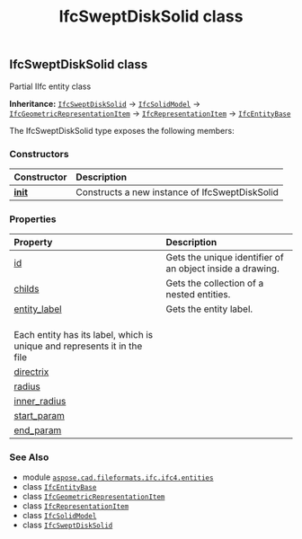 ﻿---
title: IfcSweptDiskSolid class
second_title: Aspose.CAD for Python via .NET API References
description: 
type: docs
weight: 6860
url: /python-net/aspose.cad.fileformats.ifc.ifc4.entities/ifcsweptdisksolid/
is_root: false
---

## IfcSweptDiskSolid class

Partial IIfc entity class



**Inheritance:** [`IfcSweptDiskSolid`](/cad/python-net/aspose.cad.fileformats.ifc.ifc4.entities/ifcsweptdisksolid) → 
[`IfcSolidModel`](/cad/python-net/aspose.cad.fileformats.ifc.ifc4.entities/ifcsolidmodel) → 
[`IfcGeometricRepresentationItem`](/cad/python-net/aspose.cad.fileformats.ifc.ifc4.entities/ifcgeometricrepresentationitem) → 
[`IfcRepresentationItem`](/cad/python-net/aspose.cad.fileformats.ifc.ifc4.entities/ifcrepresentationitem) → 
[`IfcEntityBase`](/cad/python-net/aspose.cad.fileformats.ifc/ifcentitybase)



The IfcSweptDiskSolid type exposes the following members:

### Constructors
| Constructor | Description |
| :- | :- |
| [__init__](/cad/python-net/aspose.cad.fileformats.ifc.ifc4.entities/ifcsweptdisksolid/__init__/#) | Constructs a new instance of IfcSweptDiskSolid |


### Properties
| Property | Description |
| :- | :- |
| [id](/cad/python-net/aspose.cad.fileformats.ifc.ifc4.entities/ifcsweptdisksolid/id) | Gets the unique identifier of an object inside a drawing. |
| [childs](/cad/python-net/aspose.cad.fileformats.ifc.ifc4.entities/ifcsweptdisksolid/childs) | Gets the collection of a nested entities. |
| [entity_label](/cad/python-net/aspose.cad.fileformats.ifc.ifc4.entities/ifcsweptdisksolid/entity_label) | Gets the entity label.<br/>Each entity has its label, which is unique and represents it in the file |
| [directrix](/cad/python-net/aspose.cad.fileformats.ifc.ifc4.entities/ifcsweptdisksolid/directrix) |  |
| [radius](/cad/python-net/aspose.cad.fileformats.ifc.ifc4.entities/ifcsweptdisksolid/radius) |  |
| [inner_radius](/cad/python-net/aspose.cad.fileformats.ifc.ifc4.entities/ifcsweptdisksolid/inner_radius) |  |
| [start_param](/cad/python-net/aspose.cad.fileformats.ifc.ifc4.entities/ifcsweptdisksolid/start_param) |  |
| [end_param](/cad/python-net/aspose.cad.fileformats.ifc.ifc4.entities/ifcsweptdisksolid/end_param) |  |



### See Also
* module [`aspose.cad.fileformats.ifc.ifc4.entities`](..)
* class [`IfcEntityBase`](/cad/python-net/aspose.cad.fileformats.ifc/ifcentitybase)
* class [`IfcGeometricRepresentationItem`](/cad/python-net/aspose.cad.fileformats.ifc.ifc4.entities/ifcgeometricrepresentationitem)
* class [`IfcRepresentationItem`](/cad/python-net/aspose.cad.fileformats.ifc.ifc4.entities/ifcrepresentationitem)
* class [`IfcSolidModel`](/cad/python-net/aspose.cad.fileformats.ifc.ifc4.entities/ifcsolidmodel)
* class [`IfcSweptDiskSolid`](/cad/python-net/aspose.cad.fileformats.ifc.ifc4.entities/ifcsweptdisksolid)
